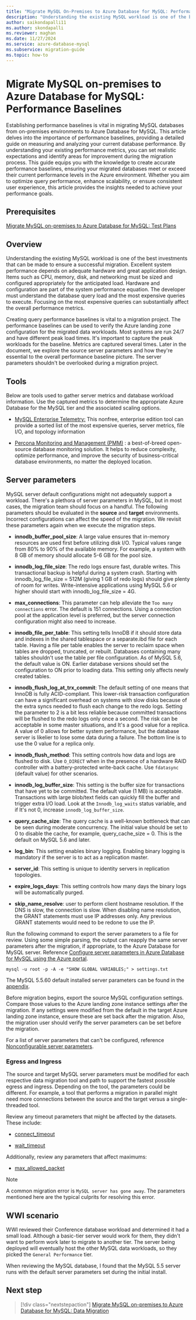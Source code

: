 ```yaml
---
title: "Migrate MySQL On-Premises to Azure Database for MySQL: Performance Baselines"
description: "Understanding the existing MySQL workload is one of the best investments that can be made to ensure a successful migration."
author: saikondapalli11
ms.author: skondapalli
ms.reviewer: maghan
ms.date: 11/27/2024
ms.service: azure-database-mysql
ms.subservice: migration-guide
ms.topic: how-to
---
```


# Migrate MySQL on-premises to Azure Database for MySQL: Performance Baselines

Establishing performance baselines is vital in migrating MySQL databases from on-premises environments to Azure Database for MySQL. This article delves into the importance of performance baselines, providing a detailed guide on measuring and analyzing your current database performance. By understanding your existing performance metrics, you can set realistic expectations and identify areas for improvement during the migration process. This guide equips you with the knowledge to create accurate performance baselines, ensuring your migrated databases meet or exceed their current performance levels in the Azure environment. Whether you aim to optimize query performance, enhance scalability, or ensure consistent user experience, this article provides the insights needed to achieve your performance goals.

## Prerequisites

[Migrate MySQL on-premises to Azure Database for MySQL: Test Plans](06-test-plans.md)

## Overview

Understanding the existing MySQL workload is one of the best investments that can be made to ensure a successful migration. Excellent system performance depends on adequate hardware and great application design. Items such as CPU, memory, disk, and networking must be sized and configured appropriately for the anticipated load. Hardware and configuration are part of the system performance equation. The developer must understand the database query load and the most expensive queries to execute. Focusing on the most expensive queries can substantially affect the overall performance metrics.

Creating query performance baselines is vital to a migration project. The performance baselines can be used to verify the Azure landing zone configuration for the migrated data workloads. Most systems are run 24/7 and have different peak load times. It's important to capture the peak workloads for the baseline. Metrics are captured several times. Later in the document, we explore the source server parameters and how they're essential to the overall performance baseline picture. The server parameters shouldn't be overlooked during a migration project.

## Tools

Below are tools used to gather server metrics and database workload information. Use the captured metrics to determine the appropriate Azure Database for the MySQL tier and the associated scaling options.

  - [MySQL Enterprise Telemetry:](https://www.mysql.com/products/enterprise/telemetry/) This nonfree, enterprise edition tool can provide a sorted list of the most expensive queries, server metrics, file I/O, and topology information

  - [Percona Monitoring and Management (PMM)](https://www.percona.com/software/database-tools/percona-monitoring-and-management) : a best-of-breed open-source database monitoring solution. It helps to reduce complexity, optimize performance, and improve the security of business-critical database environments, no matter the deployed location.

## Server parameters

MySQL server default configurations might not adequately support a workload. There's a plethora of server parameters in MySQL, but in most cases, the migration team should focus on a handful. The following parameters should be evaluated in the **source** and **target** environments. Incorrect configurations can affect the speed of the migration. We revisit these parameters again when we execute the migration steps.

  - **innodb_buffer_pool_size**: A large value ensures that in-memory resources are used first before utilizing disk I/O. Typical values range from 80% to 90% of the available memory. For example, a system with 8 GB of memory should allocate 5-6 GB for the pool size.

  - **innodb_log_file_size**: The redo logs ensure fast, durable writes. This transactional backup is helpful during a system crash. Starting with innodb_log_file_size = 512M (giving 1 GB of redo logs) should give plenty of room for writes. Write-intensive applications using MySQL 5.6 or higher should start with innodb_log_file_size = 4G.

  - **max\_connections**: This parameter can help alleviate the `Too many connections` error. The default is 151 connections. Using a connection pool at the application level is preferred, but the server connection configuration might also need to increase.

  - **innodb\_file\_per\_table**: This setting tells InnoDB if it should store data and indexes in the shared tablespace or a separate.ibd file for each table. Having a file per table enables the server to reclaim space when tables are dropped, truncated, or rebuilt. Databases containing many tables shouldn't use the table per file configuration. As of MySQL 5.6, the default value is ON. Earlier database versions should set the configuration to ON prior to loading data. This setting only affects newly created tables.

  - **innodb\_flush\_log\_at\_trx\_commit**: The default setting of one means that InnoDB is fully ACID-compliant. This lower-risk transaction configuration can have a significant overhead on systems with slow disks because of the extra syncs needed to flush each change to the redo logs. Setting the parameter to 2 is a bit less reliable because committed transactions will be flushed to the redo logs only once a second. The risk can be acceptable in some master situations, and It's a good value for a replica. A value of 0 allows for better system performance, but the database server is likelier to lose some data during a failure. The bottom line is to use the 0 value for a replica only.

  - **innodb\_flush\_method**: This setting controls how data and logs are flushed to disk. Use `O_DIRECT` when in the presence of a hardware RAID controller with a battery-protected write-back cache. Use `fdatasync` (default value) for other scenarios.

  - **innodb\_log\_buffer\_size**: This setting is the buffer size for transactions that have yet to be committed. The default value (1 MB) is acceptable. Transactions with large blob/text fields can quickly fill the buffer and trigger extra I/O load. Look at the `Innodb_log_waits` status variable, and if It's not 0, increase `innodb_log_buffer_size`.

  - **query_cache_size**: The query cache is a well-known bottleneck that can be seen during moderate concurrency. The initial value should be set to 0 to disable the cache, for example, query_cache_size = 0. This is the default on MySQL 5.6 and later.

  - **log\_bin**: This setting enables binary logging. Enabling binary logging is mandatory if the server is to act as a replication master.

  - **server\_id**: This setting is unique to identity servers in replication topologies.

  - **expire\_logs\_days**: This setting controls how many days the binary logs will be automatically purged.

  - **skip\_name\_resolve**: user to perform client hostname resolution. If the DNS is slow, the connection is slow. When disabling name resolution, the GRANT statements must use IP addresses only. Any previous GRANT statements would need to be redone to use the IP.

Run the following command to export the server parameters to a file for review. Using some simple parsing, the output can reapply the same server parameters after the migration, if appropriate, to the Azure Database for MySQL server. Reference [Configure server parameters in Azure Database for MySQL using the Azure portal](../../howto-server-parameters.md).

`mysql -u root -p -A -e "SHOW GLOBAL VARIABLES;" > settings.txt`

The MySQL 5.5.60 default installed server parameters can be found in the [appendix](15-appendix.md#default-server-parameters-mysql-55-and-azure-database-for-mysql).

Before migration begins, export the source MySQL configuration settings. Compare those values to the Azure landing zone instance settings after the migration. If any settings were modified from the default in the target Azure landing zone instance, ensure these are set back after the migration. Also, the migration user should verify the server parameters can be set before the migration.

For a list of server parameters that can't be configured, reference [Nonconfigurable server parameters](../../concepts-server-parameters.md#non-configurable-server-parameters).

### Egress and Ingress

The source and target MySQL server parameters must be modified for each respective data migration tool and path to support the fastest possible egress and ingress. Depending on the tool, the parameters could be different. For example, a tool that performs a migration in parallel might need more connections between the source and the target versus a single-threaded tool.

Review any timeout parameters that might be affected by the datasets. These include:

  - [connect\_timeout](https://dev.mysql.com/doc/refman/8.0/en/server-system-variables.html#sysvar_connect_timeout)

  - [wait\_timeout](https://dev.mysql.com/doc/refman/8.0/en/server-system-variables.html#sysvar_wait_timeout)

Additionally, review any parameters that affect maximums:

  - [max\_allowed\_packet](https://dev.mysql.com/doc/refman/8.0/en/server-system-variables.html#sysvar_max_allowed_packet)

> [!NOTE]  
> A common migration error is `MySQL server has gone away`. The parameters mentioned here are the typical culprits for resolving this error.

## WWI scenario

WWI reviewed their Conference database workload and determined it had a small load. Although a basic-tier server would work for them, they didn't want to perform work later to migrate to another tier. The server being deployed will eventually host the other MySQL data workloads, so they picked the `General Performance` tier.

When reviewing the MySQL database, I found that the MySQL 5.5 server runs with the default server parameters set during the initial install.

## Next step

> [!div class="nextstepaction"]
> [Migrate MySQL on-premises to Azure Database for MySQL: Data Migration](08-data-migration.md)
